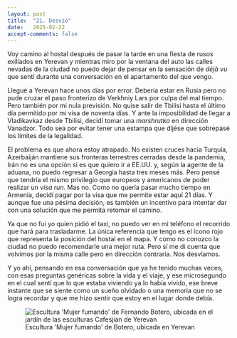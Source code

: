 ```yaml
---
layout: post
title:  "21. Desvío"
date:   2025-02-22
accept-comments: false
---
```

Voy camino al hostal después de pasar la tarde en una fiesta de rusos exiliados en Yerevan y mientras miro por la ventana del auto las calles nevadas de la ciudad no puedo dejar de pensar en la sensación de *déjà vu* que sentí durante una conversación en el apartamento del que vengo.

Llegué a Yerevan hace unos días por error. Debería estar en Rusia pero no pude cruzar el paso fronterizo de Verkhniy Lars por culpa del mal tiempo. Pero también por mi nula previsión. No quise salir de Tbilisi hasta el último día permitido por mi visa de noventa días. Y ante la imposibilidad de llegar a Vladikavkaz desde Tbilisi, decidí tomar una *marshrutka* en dirección Vanadzor. Todo sea por evitar tener una estampa que dijése que sobrepasé los límites de la legalidad.

El problema es que ahora estoy atrapado. No existen cruces hacia Turquía, Azerbaiján mantiene sus fronteras terrestres cerradas desde la pandemia, Irán no es una opción si es que quiero ir a EE.UU. y, según la agente de la aduana, no puedo regresar a Georgia hasta tres meses más. Pero pensé que tendría el mismo privilegio que europeos y americanos de poder realizar un *visa run*. Mas no. Como no quería pasar mucho tiempo en Armenia, decidí pagar por la visa que me permite estar aquí 21 días. Y aunque fue una pésima decisión, es también un incentivo para intentar dar con una solución que me permita retomar el camino.

Ya que no fui yo quien pidió el taxi, no puedo ver en mi teléfono el recorrido que hará para trasladarme. La única referencia que tengo es el ícono rojo que representa la posición del hostal en el mapa. Y como no conozco la ciudad no puedo recomendarle una mejor ruta. Pero sí me di cuenta que volvimos por la misma calle pero en dirección contraria. Nos desvíamos.

Y yo ahí, pensando en esa conversación que ya he tenido muchas veces, con esas preguntas genéricas sobre la vida y el viaje, y ese microsegundo en el cual sentí que lo que estaba viviendo ya lo había vivido, ese breve instante que se siente como un sueño olvidado o una memoria que no se logra recordar y que me hizo sentir que estoy en el lugar donde debía.

<figure class="vid">
<img src="{{ site.baseurl }}/assets/images/yerevan1.jpg" alt="Escultura 'Mujer fumando' de Fernando Botero, ubicada en el jardín de las esculturas Cafesjian de Yerevan" />
<figcaption>
Escultura 'Mujer fumando' de Botero, ubicada en Yerevan
</figcaption>
</figure>
